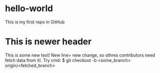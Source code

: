 # hello-world
This is my first repo in GitHub
# This is newer header
This is some new text!
New line= new change, so othres contributors need fetch data from it!.
Try cmd: $ git checkout -b <some_branch> origin/<fetched_branch>
